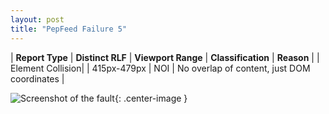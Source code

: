 ```yaml
---
layout: post
title: "PepFeed Failure 5"
---
```

| **Report Type** | **Distinct RLF** | **Viewport Range** | **Classification** | **Reason** |
| Element Collision|  | 415px-479px | NOI | No overlap of content, just DOM coordinates | 

![Screenshot of the fault](../../../assets/images/PepFeed/fault5/overlapWidth447.png){: .center-image }